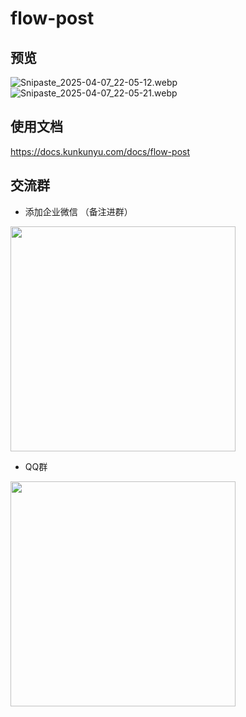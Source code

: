 # flow-post

## 预览

![Snipaste_2025-04-07_22-05-12.webp](https://api.minio.yyds.pink/halo-docs/2025/04/Snipaste_2025-04-07_22-05-12.webp)
![Snipaste_2025-04-07_22-05-21.webp](https://api.minio.yyds.pink/halo-docs/2025/04/Snipaste_2025-04-07_22-05-21.webp)

## 使用文档

https://docs.kunkunyu.com/docs/flow-post

## 交流群
* 添加企业微信 （备注进群）
<img width="360" src="https://api.minio.yyds.pink/kunkunyu/files/2025/02/%E5%BE%AE%E4%BF%A1%E5%9B%BE%E7%89%87_20250212142105-pbceif.jpg" />

* QQ群
<img width="360" src="https://api.minio.yyds.pink/kunkunyu/files/2025/05/qq-708998089-iqowsh.webp" />
